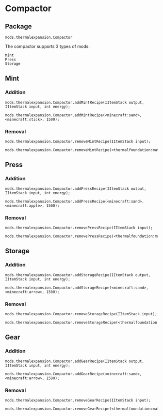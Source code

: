 # Compactor

## Package

`mods.thermalexpansion.Compactor`

The compactor supports 3 types of mods:

    Mint
    Press
    Storage
    

## Mint

### Addition

    mods.thermalexpansion.Compactor.addMintRecipe(IItemStack output, IItemStack input, int energy);
    
    mods.thermalexpansion.Compactor.addMintRecipe(<minecraft:sand>, <minecraft:stick>, 1500);
    

### Removal

    mods.thermalexpansion.Compactor.removeMintRecipe(IItemStack input);
    
    mods.thermalexpansion.Compactor.removeMintRecipe(<thermalfoundation:material:167>);
    

## Press

### Addition

    mods.thermalexpansion.Compactor.addPressRecipe(IItemStack output, IItemStack input, int energy);
    
    mods.thermalexpansion.Compactor.addPressRecipe(<minecraft:sand>, <minecraft:apple>, 1500);
    

### Removal

    mods.thermalexpansion.Compactor.removePressRecipe(IItemStack input);
    
    mods.thermalexpansion.Compactor.removePressRecipe(<thermalfoundation:material:167>);
    

## Storage

### Addition

    mods.thermalexpansion.Compactor.addStorageRecipe(IItemStack output, IItemStack input, int energy);
    
    mods.thermalexpansion.Compactor.addStorageRecipe(<minecraft:sand>, <minecraft:arrow>, 1500);
    

### Removal

    mods.thermalexpansion.Compactor.removeStorageRecipe(IItemStack input);
    
    mods.thermalexpansion.Compactor.removeStorageRecipe(<thermalfoundation:material:167>);
    

## Gear

### Addition

    mods.thermalexpansion.Compactor.addGearRecipe(IItemStack output, IItemStack input, int energy);
    
    mods.thermalexpansion.Compactor.addGearRecipe(<minecraft:sand>, <minecraft:arrow>, 1500);
    

### Removal

    mods.thermalexpansion.Compactor.removeGearRecipe(IItemStack input);
    
    mods.thermalexpansion.Compactor.removeGearRecipe(<thermalfoundation:material:167>);